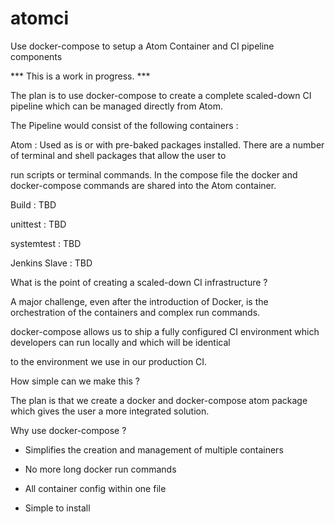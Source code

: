 # atomci

Use docker-compose to setup a Atom Container and CI pipeline components

*** This is a work in progress. ***

The plan is to use docker-compose to create a complete scaled-down CI pipeline which can be managed directly from Atom.

The Pipeline would consist of the following containers :

Atom : Used as is or with pre-baked packages installed. There are a number of terminal and shell packages that allow the user to

run scripts or terminal commands.  In the compose file the docker and docker-compose commands are shared into the Atom container.

Build : TBD

unittest  : TBD

systemtest  : TBD

Jenkins Slave : TBD

 
What is the point of creating a scaled-down CI infrastructure ?

A major challenge, even after the introduction of Docker, is the orchestration of the containers and complex run commands.

docker-compose allows us to ship a fully configured CI environment which developers can run locally and which will be identical

to the environment we use in our production CI.

How simple can we make this ?

The plan is that we create a docker and docker-compose atom package which gives the user a more integrated solution.


Why use docker-compose ?

- Simplifies the creation and management of multiple containers

- No more long docker run commands

- All container config within one file

- Simple to install
